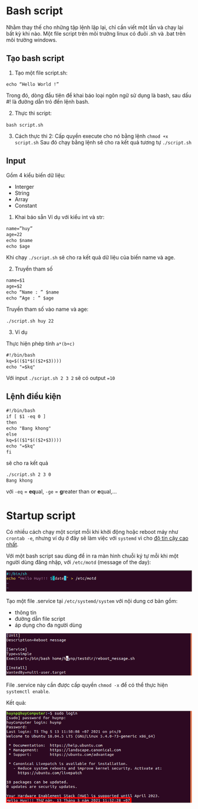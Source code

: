 # Bash script
Nhằm thay thế cho những tập lệnh lặp lại, chỉ cần viết một lần và chạy lại bất kỳ khi nào.
Một file script trên môi trường linux có đuôi .sh và .bat trên môi trường windows.

## Tạo bash script
1. Tạo một file script.sh:

```#!/bin/bash
echo “Hello World !”
```

Trong đó, dòng đầu tiên để khai báo loại ngôn ngữ sử dụng là bash, sau dấu #! là đường dẫn trỏ đến lệnh bash.

2. Thực thi script:

`bash script.sh`

3. Cách thực thi 2:
Cấp quyền execute cho nó bằng lệnh
`chmod +x  script.sh`
Sau đó chạy bằng lệnh sẽ cho ra kết quả tương tự
`./script.sh `

## Input
Gồm 4 kiểu biến dữ liệu:
- Interger
- String
- Array
- Constant

1. Khai báo sẵn
Ví dụ với kiểu int và str:
```
name=”huy”
age=22
echo $name
echo $age
```

Khi chạy `./script.sh` sẽ cho ra kết quả dữ liệu của biến name và age.

2. Truyền tham số
```
name=$1
age=$2
echo “Name : ” $name
echo “Age : ” $age
```

Truyền tham số vào name và age:

`./script.sh huy 22` 

3. Ví dụ

Thực hiện phép tính `a*(b+c)`
```
#!/bin/bash
kq=$(($1*$(($2+$3))))
echo "=$kq"
```

Với input `./script.sh 2 3 2` sẽ có output `=10`
## Lệnh điều kiện
```
#!/bin/bash
if [ $1 -eq 0 ]
then
echo "Bang khong"
else
kq=$(($1*$(($2+$3))))
echo "=$kq"
fi
```
sẽ cho ra kết quả
```
./script.sh 2 3 0
Bang khong
```
với `-eq` = **eq**ual, `-ge` = **g**reater than or **e**qual,...

# Startup script
Có nhiều cách chạy một script mỗi khi khởi động hoặc reboot máy như `crontab -e`, nhưng ví dụ ở đây sẽ làm việc với `systemd` vì cho [độ tin cậy cao nhất](https://transang.me/create-startup-scripts-in-ubuntu/#method-3-inconsistent-create-a-shell-startup-script).

Với một bash script sau dùng để in ra màn hình chuỗi ký tự mỗi khi một người dùng đăng nhập, với `/etc/motd` (message of the day):

![Alt](https://raw.githubusercontent.com/huynp1999/huynp/master/pic/startup3.png)

Tạo một file .service tại `/etc/systemd/system` với nội dung cơ bản gồm:
- thông tin
- đường dẫn file script
- áp dụng cho đa người dùng 

![Alt](https://raw.githubusercontent.com/huynp1999/huynp/master/pic/startup2.png)

File .service này cần được cấp quyền `chmod -x` để có thể thực hiện `systemctl enable`.

Kết quả:

![Alt](https://raw.githubusercontent.com/huynp1999/huynp/master/pic/startup1.png)

